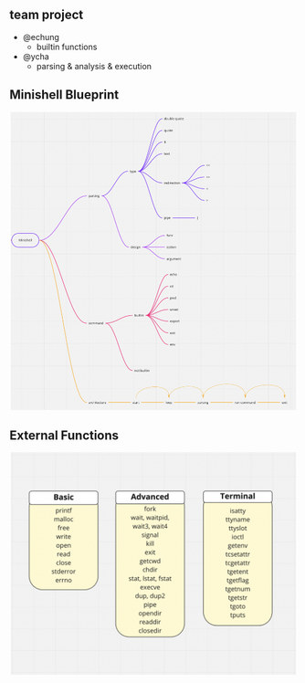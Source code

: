 ## team project
- @echung
	- builtin functions
- @ycha
	- parsing & analysis & execution

## Minishell Blueprint
<p align = "center"><img src = "https://github.com/euiminnn/image-upload/blob/master/minishell%20blueprint.png" width = "500"></p>

## External Functions
<p align = "center"><img src = "https://github.com/euiminnn/image-upload/blob/master/minishell%20external%20func.png" width = "500"></p>
